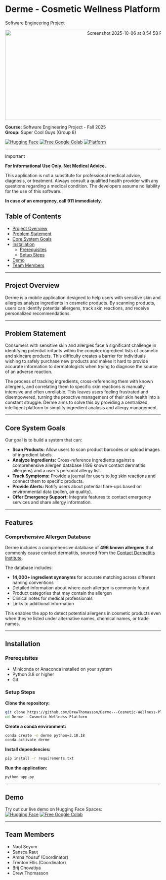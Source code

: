 # Derme - Cosmetic Wellness Platform
Software Engineering Project

<p align="center">
  <img width="770" height="291" alt="Screenshot 2025-10-06 at 8 54 58 PM" src="https://github.com/user-attachments/assets/5bbf9243-58ee-4f15-96b6-def4d5461f4c" />
</p>

**Course:** Software Engineering Project - Fall 2025  
**Group:** Super Cool Guys (Group 8)

[![Hugging Face](https://img.shields.io/badge/Hugging%20Face-Demo-yellow?style=flat&logo=huggingface)](https://huggingface.co/spaces/drewThomasson/DermTest)
[![Free Google Colab](https://colab.research.google.com/assets/colab-badge.svg)](https://colab.research.google.com/drive/1TjPwaykftmQ6XpG7HKbmKlZyYlb65nLI?usp=sharing)
<a href="https://github.com/DrewThomasson/Derme---Cosmetic-Wellness-Platform">
  <img src="https://img.shields.io/badge/Platform-mac%20|%20linux%20|%20windows-lightgrey" alt="Platform">
</a>

---
> [!IMPORTANT]
> **For Informational Use Only. Not Medical Advice.**
> 
> This application is not a substitute for professional medical advice, diagnosis, or treatment. Always consult a qualified health provider with any questions regarding a medical condition. The developers assume no liability for the use of this software.
> 
> **In case of an emergency, call 911 immediately.**

## Table of Contents
- [Project Overview](#project-overview)
- [Problem Statement](#problem-statement)
- [Core System Goals](#core-system-goals)
- [Installation](#installation)
  - [Prerequisites](#prerequisites)
  - [Setup Steps](#setup-steps)
- [Demo](#demo)
- [Team Members](#team-members)

---

## Project Overview

Derme is a mobile application designed to help users with sensitive skin and allergies analyze ingredients in cosmetic products. By scanning products, users can identify potential allergens, track skin reactions, and receive personalized recommendations.

---

## Problem Statement

Consumers with sensitive skin and allergies face a significant challenge in identifying potential irritants within the complex ingredient lists of cosmetic and skincare products. This difficulty creates a barrier for individuals wishing to safely purchase new products and makes it hard to provide accurate information to dermatologists when trying to diagnose the source of an adverse reaction.

The process of tracking ingredients, cross-referencing them with known allergens, and correlating them to specific skin reactions is manually intensive and often unreliable. This leaves users feeling frustrated and disempowered, turning the proactive management of their skin health into a constant struggle. Derme aims to solve this by providing a centralized, intelligent platform to simplify ingredient analysis and allergy management.

---

## Core System Goals

Our goal is to build a system that can:
* **Scan Products:** Allow users to scan product barcodes or upload images of ingredient labels.
* **Analyze Ingredients:** Cross-reference ingredients against a comprehensive allergen database (496 known contact dermatitis allergens) and a user's personal allergy list.
* **Track Symptoms:** Provide a journal for users to log skin reactions and connect them to specific products.
* **Provide Alerts:** Notify users about potential flare-ups based on environmental data (pollen, air quality).
* **Offer Emergency Support:** Integrate features to contact emergency services and share allergy information.

---

## Features

### Comprehensive Allergen Database

Derme includes a comprehensive database of **496 known allergens** that commonly cause contact dermatitis, sourced from the [Contact Dermatitis Institute](https://www.contactdermatitisinstitute.com). 

The database includes:
- **14,000+ ingredient synonyms** for accurate matching across different naming conventions
- Detailed information about where each allergen is commonly found
- Product categories that may contain the allergen
- Clinical notes for medical professionals
- Links to additional information

This enables the app to detect potential allergens in cosmetic products even when they're listed under alternative names, chemical names, or trade names.

---

## Installation

### Prerequisites

* Miniconda or Anaconda installed on your system
* Python 3.8 or higher
* Git

### Setup Steps

**Clone the repository:**
```bash
git clone https://github.com/DrewThomasson/Derme---Cosmetic-Wellness-Platform.git
cd Derme---Cosmetic-Wellness-Platform
```

**Create a conda environment:**
```bash
conda create -n derme python=3.10.18
conda activate derme
```

**Install dependencies:**
```bash
pip install -r requirements.txt
```

**Run the application:**
```bash
python app.py
```

---

## Demo

Try out our live demo on Hugging Face Spaces:  
[![Hugging Face](https://img.shields.io/badge/Hugging%20Face-Demo-yellow?style=flat&logo=huggingface)](https://huggingface.co/spaces/drewThomasson/DermTest)
[![Free Google Colab](https://colab.research.google.com/assets/colab-badge.svg)](https://colab.research.google.com/drive/1TjPwaykftmQ6XpG7HKbmKlZyYlb65nLI?usp=sharing)

---

## Team Members

* Naol Seyum
* Sansca Raut
* Amna Yousuf (Coordinator)
* Trenton Ellis (Coordinator)
* Brij Chovatiya
* Drew Thomasson
